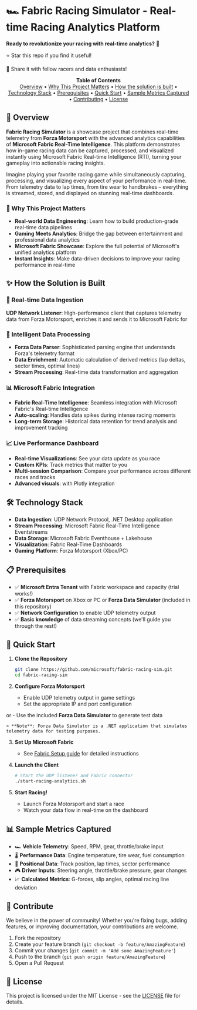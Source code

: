 # 🏎️ Fabric Racing Simulator - Real-time Racing Analytics Platform

**Ready to revolutionize your racing with real-time analytics?** 🏁

⭐ Star this repo if you find it useful!

🔄 Share it with fellow racers and data enthusiasts!

<p align="center">
  <b>Table of Contents</b><br>
  <a href="#-overview">Overview</a> •
  <a href="#-why-this-project-matters">Why This Project Matters</a> •
  <a href="#-how-the-solution-is-built">How the solution is built</a> •
  <a href="#-technology-stack">Technology Stack</a> •
  <a href="#-prerequisites">Prerequisites</a> •
  <a href="#-quick-start">Quick Start</a> •
  <a href="#-sample-metrics-captured">Sample Metrics Captured</a> •
  <a href="#-contributing">Contributing</a> •
  <a href="#-license">License</a>
</p>

## 🚀 Overview

**Fabric Racing Simulator** is a showcase project that combines real-time telemetry from **Forza Motorsport** with the advanced analytics capabilities of **Microsoft Fabric Real-Time Intelligence**. This platform demonstrates how in-game racing data can be captured, processed, and visualized instantly using Microsoft Fabric Real-time Intelligence (RTI), turning your gameplay into actionable racing insights.

Imagine playing your favorite racing game while simultaneously capturing, processing, and visualizing every aspect of your performance in real-time. From telemetry data to lap times, from tire wear to handbrakes – everything is streamed, stored, and displayed on stunning real-time dashboards.

### 🎯 Why This Project Matters

- **Real-world Data Engineering**: Learn how to build production-grade real-time data pipelines
- **Gaming Meets Analytics**: Bridge the gap between entertainment and professional data analytics
- **Microsoft Fabric Showcase**: Explore the full potential of Microsoft's unified analytics platform
- **Instant Insights**: Make data-driven decisions to improve your racing performance in real-time

## ✨ How the Solution is Built

### 📡 Real-time Data Ingestion

**UDP Network Listener**: High-performance client that captures telemetry data from Forza Motorsport, enriches it and sends it to Microsoft Fabric for

### 🔄 Intelligent Data Processing
- **Forza Data Parser**: Sophisticated parsing engine that understands Forza's telemetry format
- **Data Enrichment**: Automatic calculation of derived metrics (lap deltas, sector times, optimal lines)
- **Stream Processing**: Real-time data transformation and aggregation

### 📊 Microsoft Fabric Integration
- **Fabric Real-Time Intelligence**: Seamless integration with Microsoft Fabric's Real-time Intelligence
- **Auto-scaling**: Handles data spikes during intense racing moments
- **Long-term Storage**: Historical data retention for trend analysis and improvement tracking

### 📈 Live Performance Dashboard
- **Real-time Visualizations**: See your data update as you race
- **Custom KPIs**: Track metrics that matter to you
- **Multi-session Comparison**: Compare your performance across different races and tracks
- **Advanced visuals**: with Plotly integration

## 🛠️ Technology Stack

- **Data Ingestion**: UDP Network Protocol, .NET Desktop application
- **Stream Processing**: Microsoft Fabric Real-Time Intelligence Eventstreams
- **Data Storage**: Microsoft Fabric Eventhouse + Lakehouse
- **Visualization**: Fabric Real-Time Dashboards
- **Gaming Platform**: Forza Motorsport (Xbox/PC)

## 📋 Prerequisites

- ✅ **Microsoft Entra Tenant** with Fabric workspace and capacity (trial works!)
- ✅ **Forza Motorsport** on Xbox or PC or **Forza Data Simulator** (included in this repository)
- ✅ **Network Configuration** to enable UDP telemetry output
- ✅ **Basic knowledge** of data streaming concepts (we'll guide you through the rest!)

## 🚦 Quick Start

1. **Clone the Repository**
   ```bash
   git clone https://github.com/microsoft/fabric-racing-sim.git
   cd fabric-racing-sim
   ```

2. **Configure Forza Motorsport**
   - Enable UDP telemetry output in game settings
   - Set the appropriate IP and port configuration

or 
    - Use the included **Forza Data Simulator** to generate test data
    
    > **Note**: Forza Data Simulator is a .NET application that simulates telemetry data for testing purposes.

3. **Set Up Microsoft Fabric**
   - See [Fabric Setup guide](docs/setup-fabric.md) for detailed instructions

4. **Launch the Client**
   ```bash
   # Start the UDP listener and Fabric connector
   ./start-racing-analytics.sh
   ```

5. **Start Racing!**
   - Launch Forza Motorsport and start a race
   - Watch your data flow in real-time on the dashboard

## 📊 Sample Metrics Captured

- 🏎️ **Vehicle Telemetry**: Speed, RPM, gear, throttle/brake input
- 🌡️ **Performance Data**: Engine temperature, tire wear, fuel consumption
- 📍 **Positional Data**: Track position, lap times, sector performance
- 🎮 **Driver Inputs**: Steering angle, throttle/brake pressure, gear changes
- 📈 **Calculated Metrics**: G-forces, slip angles, optimal racing line deviation

## 🤝 Contribute

We believe in the power of community! Whether you're fixing bugs, adding features, or improving documentation, your contributions are welcome.

1. Fork the repository
2. Create your feature branch (`git checkout -b feature/AmazingFeature`)
3. Commit your changes (`git commit -m 'Add some AmazingFeature'`)
4. Push to the branch (`git push origin feature/AmazingFeature`)
5. Open a Pull Request

## 📝 License

This project is licensed under the MIT License - see the [LICENSE](LICENSE) file for details.
